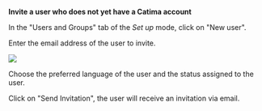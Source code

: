 **Invite a user who does not yet have a Catima account**

In the "Users and Groups" tab of the *Set up* mode, click on "New user".

Enter the email address of the user to invite.

![](assets/setup/invitenewuser.png)

Choose the preferred language of the user and the status assigned to the user.

Click on "Send Invitation", the user will receive an invitation via email.
